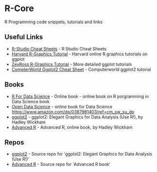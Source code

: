 # R-Core
R Programming code snippets, tutorials and links

## Useful Links

* [R-Studio Cheat Sheets](https://www.rstudio.com/resources/cheatsheets/) - R Studio Cheat Sheets
* [Harvard R-Graphics Tutorial](http://tutorials.iq.harvard.edu/R/Rgraphics/Rgraphics.html) - Harvard online R graphics tutorials on ggplot
* [ZevRoss R-Graphics Tutorial](http://zevross.com/blog/2014/08/04/beautiful-plotting-in-r-a-ggplot2-cheatsheet-3/) - More detailed ggplot tutorials
* [CompterWorld Ggplot2 Cheat Sheet](https://www.computerworld.com/article/2935394/my-ggplot2-cheat-sheet-search-by-task.html) - Computerworld ggplot2 tutorial

## Books

* [R For Data Science](https://r4ds.had.co.nz/index.html) - Online book - online book on R porgramming in Data Science book
* [Open Data Science](http://ohi-science.org/data-science-training/index.html) - online book for Data Science 
https://www.amazon.com/dp/0387981403/ref=cm_sw_su_dp
* [ggplot2](https://github.com/hadley/ggplot2-book) - ggplot2: Elegant Graphics for Data Analysis (Use R!), by Hadley Wickham
* [Advanced R](https://adv-r.hadley.nz) - Advanced R, online book, by Hadley Wickham


## Repos

* [ggplot2](https://github.com/hadley/ggplot2-book) - Source repo for 'ggplot2: Elegant Graphics for Data Analysis (Use R!)' 
* [Advanced R](https://github.com/hadley/adv-r) - Source repo for 'Advanced R book'





